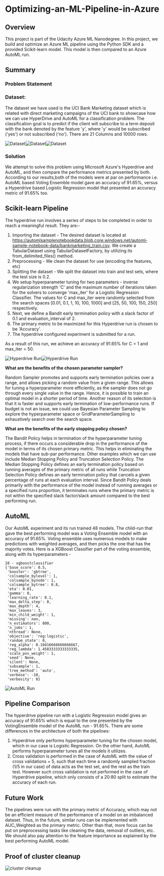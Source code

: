# Optimizing-an-ML-Pipeline-in-Azure

## Overview

This project is part of the Udacity Azure ML Nanodegree. In this project, we build and optimize an Azure ML pipeline using the Python SDK and a provided Scikit-learn model. This model is then compared to an Azure AutoML run.

## Summary
### Problem Statement

### Dataset:

The dataset we have used is the UCI Bank Marketing dataset which is related with direct marketing campaigns of the UCI bank to showcase how we can use HyperDrive and AutoML for a classification problem. The classification goal is to predict if the client will subscribe to a term deposit with the bank denoted by the feature 'y', where 'y' would be subscribed ('yes') or not subscribed ('no'). There are 21 Columns and 10000 rows. 

![Dataset](EDA/8.png)![Dataset](EDA/9.png)![Dataset](EDA/10.png)

### Solution

We attempt to solve this problem using Microsoft Azure's Hyperdrive and AutoML, and then compare the performance metrics presented by both. According to our results,both of the models were at par on performance i.e. AutoML based Voting Ensemble model gave an accuracy of 91.65%, versus a Hyperdrive based Logistic Regression model that presented an accuracy metric of 91.65% too.

## Scikit-learn Pipeline

The hyperdrive run involves a series of steps to be completed in order to reach a meaningful result. They are:-
1. Importing the dataset - The desired dataset is located at https://automlsamplenotebookdata.blob.core.windows.net/automl-sample-notebook-data/bankmarketing_train.csv. We create a TabularDataset using TabularDatasetFactory, by utilizing its from_delimited_files() method.
2. Preprocessing - We clean the dataset for use (encoding the features, etc)
3. Splitting the dataset - We split the dataset into train and test sets, where the test size is 0.2.
4. We setup hyperparameter tuning for two parameters - inverse regularization strength 'C' and the maximum number of iterations taken for the solvers to converge 'max_iter' for a Logistic Regression Classifier. The values for C and max_iter were randomly selected from the search spaces [0.01, 0.1, 1, 10, 100, 1000] and [25, 50, 100, 150, 250] respectively.
5. Next, we define a Bandit early termination policy with a slack factor of 0.1 and evaluation_interval of 2.
6. The primary metric to be maximized for this Hyperdrive run is chosen to be 'Accuracy'.
7. The hyperdrive configured experiment is submitted for a run.

As a result of this run, we achieve an accuracy of 91.65% for C = 1 and max_iter = 50.

![Hyperdrive Run](images/HyperD1.png)![Hyperdrive Run](images/HyperD2.png)

**What are the benefits of the chosen parameter sampler?**

Random Sampler promotes and supports early termination policies over a range, and allows picking a random value from a given range. This allows for tuning a hyperparameter more efficiently, as the sampler does not go through every single value in the range. Hence, it is possible to train an optimal model in a shorter period of time. Another reason of its selection is that it is faster and supports early termination of low-performance runs. If budget is not an issue, we could use Bayesian Parameter Sampling to explore the hyperparameter space or GridParameterSampling to exhaustively search over the search space.

**What are the benefits of the early stopping policy chosen?**

The Bandit Policy helps in termination of the hyperparameter tuning process, if there occurs a considerable drop in the performance of the model in terms of its chosen primary metric. This helps in eliminating the models that have sub-par performance. Other examples which we can use include Median Stopping Policy and Truncation Selection Policy. The Median Stopping Policy defines an early termination policy based on running averages of the primary metric of all runs while Truncation Selection Policy defines an early termination policy that cancels a given percentage of runs at each evaluation interval. Since Bandit Policy deals primarily with the performance of the model instead of running averages or a specified runs proportion, it terminates runs where the primary metric is not within the specified slack factor/slack amount compared to the best performing run.

## AutoML

Our AutoML experiment and its run trained 48 models. The child-run that gave the best performing model was a Voting Ensemble model with an accuracy of 91.65%. Voting ensemble uses numerous models to make predictions with weighted averages, and then picks the one that has the majority votes.
Here is a XGBoost Classifier part of the voting ensemble, along with its hyperparameters - 
```
28 - xgboostclassifier
{'base_score': 0.5,
 'booster': 'gbtree',
 'colsample_bylevel': 1,
 'colsample_bynode': 1,
 'colsample_bytree': 0.8,
 'eta': 0.01,
 'gamma': 0,
 'learning_rate': 0.1,
 'max_delta_step': 0,
 'max_depth': 4,
 'max_leaves': 3,
 'min_child_weight': 1,
 'missing': nan,
 'n_estimators': 800,
 'n_jobs': 1,
 'nthread': None,
 'objective': 'reg:logistic',
 'random_state': 0,
 'reg_alpha': 0.10416666666666667,
 'reg_lambda': 1.4583333333333335,
 'scale_pos_weight': 1,
 'seed': None,
 'silent': None,
 'subsample': 1,
 'tree_method': 'auto',
 'verbose': -10,
 'verbosity': 0}
 ```
 
![AutoML Run](images/automlacc.png)

## Pipeline Comparison
The hyperdrive pipeline run with a Logistic Regression model gives an accuracy of 91.65% which is equal to the one presented by the VotingEnsemble model of the AutoML run - 91.65%.
There are some differences in the architecture of both the pipelines:
1. Hyperdrive only performs hyperparameter tuning for the chosen model, which in our case is Logistic Regression. On the other hand, AutoML performs hyperparameter tunes all the models it utilizes.
2. Cross validation is performed in the case of AutoML with the value of cross validations = 5, such that each time a randomly sampled fraction (1/5 in our case) of data acts as the test set, and the rest as the train test. However such cross validation is not performed in the case of Hyperdrive pipeline, which only consists of a 20:80 split to estimate the accuracy of each run.

## Future Work
The pipelines were run with the primary metric of Accuracy, which may not be an efficient measure of the performance of a model on an imbalanced dataset. Thus, in the future,  similar runs can be implemented with AUC_Weighted as the primary metric. Other than that, more focus can be put on preprocessing tasks like cleaning the data, removal of outliers, etc. We should also pay attention to the feature importance as explained by the best performing AutoML model.

## Proof of cluster cleanup
![cluster cleanup](images/Proof-Of-Cluster-Cleanup.png)
